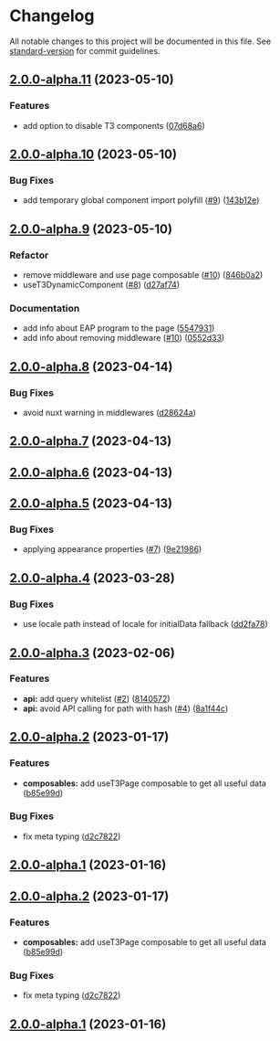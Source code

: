 # Changelog

All notable changes to this project will be documented in this file. See [standard-version](https://github.com/conventional-changelog/standard-version) for commit guidelines.

## [2.0.0-alpha.11](https://git.macopedia.pl:59184/t3headless/nuxt-typo3/compare/v2.0.0-alpha.10...v2.0.0-alpha.11) (2023-05-10)


### Features

* add option to disable T3 components ([07d68a6](https://git.macopedia.pl:59184/t3headless/nuxt-typo3/commit/07d68a610e4ca47e8b683c57bf2305478cce4e39))

## [2.0.0-alpha.10](https://git.macopedia.pl:59184/t3headless/nuxt-typo3/compare/v2.0.0-alpha.9...v2.0.0-alpha.10) (2023-05-10)


### Bug Fixes

* add temporary global component import polyfill ([#9](https://git.macopedia.pl:59184/t3headless/nuxt-typo3/issues/9)) ([143b12e](https://git.macopedia.pl:59184/t3headless/nuxt-typo3/commit/143b12ef5d178df38071a815a70f4e6418a9f6e7))

## [2.0.0-alpha.9](https://git.macopedia.pl:59184/t3headless/nuxt-typo3/compare/v2.0.0-alpha.8...v2.0.0-alpha.9) (2023-05-10)


### Refactor

* remove middleware and use page composable ([#10](https://git.macopedia.pl:59184/t3headless/nuxt-typo3/issues/10)) ([846b0a2](https://git.macopedia.pl:59184/t3headless/nuxt-typo3/commit/846b0a2e65d69f78fdf3d5e1b01bb65136b5d0f2))
* useT3DynamicComponent ([#8](https://git.macopedia.pl:59184/t3headless/nuxt-typo3/issues/8)) ([d27af74](https://git.macopedia.pl:59184/t3headless/nuxt-typo3/commit/d27af74985569d2d40495969ef7e2f9919ab5814))


### Documentation

* add info about EAP program to the page ([5547931](https://git.macopedia.pl:59184/t3headless/nuxt-typo3/commit/5547931d927d272ca57b9c514dab0af64eac1790))
* add info about removing middleware ([#10](https://git.macopedia.pl:59184/t3headless/nuxt-typo3/issues/10)) ([0552d33](https://git.macopedia.pl:59184/t3headless/nuxt-typo3/commit/0552d33a0b622c82e1cc9ec19503be939977dc20))

## [2.0.0-alpha.8](https://git.macopedia.pl:59184/t3headless/nuxt-typo3/compare/v2.0.0-alpha.7...v2.0.0-alpha.8) (2023-04-14)


### Bug Fixes

* avoid nuxt warning in middlewares ([d28624a](https://git.macopedia.pl:59184/t3headless/nuxt-typo3/commit/d28624a37795d84dfbac1c6908aa1d591ebd778d))

## [2.0.0-alpha.7](https://git.macopedia.pl:59184/t3headless/nuxt-typo3/compare/v2.0.0-alpha.6...v2.0.0-alpha.7) (2023-04-13)

## [2.0.0-alpha.6](https://git.macopedia.pl:59184/t3headless/nuxt-typo3/compare/v2.0.0-alpha.5...v2.0.0-alpha.6) (2023-04-13)

## [2.0.0-alpha.5](https://git.macopedia.pl:59184/t3headless/nuxt-typo3/compare/v2.0.0-alpha.4...v2.0.0-alpha.5) (2023-04-13)


### Bug Fixes

* applying appearance properties ([#7](https://git.macopedia.pl:59184/t3headless/nuxt-typo3/issues/7)) ([9e21986](https://git.macopedia.pl:59184/t3headless/nuxt-typo3/commit/9e219861ef8da86943d95976271ba57047493aeb))

## [2.0.0-alpha.4](https://git.macopedia.pl:59184/t3headless/nuxt-typo3/compare/v2.0.0-alpha.3...v2.0.0-alpha.4) (2023-03-28)


### Bug Fixes

* use locale path instead of locale for initialData fallback ([dd2fa78](https://git.macopedia.pl:59184/t3headless/nuxt-typo3/commit/dd2fa7826435c932001460304c88e570d1ef7b18))

## [2.0.0-alpha.3](https://git.macopedia.pl:59184/t3headless/nuxt-typo3/compare/v2.0.0-alpha.2...v2.0.0-alpha.3) (2023-02-06)


### Features

* **api:** add query whitelist ([#2](https://git.macopedia.pl:59184/t3headless/nuxt-typo3/issues/2)) ([8140572](https://git.macopedia.pl:59184/t3headless/nuxt-typo3/commit/81405722d476133b40720b37acd67aa9ef665e3f))
* **api:** avoid API calling for path with hash ([#4](https://git.macopedia.pl:59184/t3headless/nuxt-typo3/issues/4)) ([8a1f44c](https://git.macopedia.pl:59184/t3headless/nuxt-typo3/commit/8a1f44cedee0470061fb29d006c130a63d995be6))

## [2.0.0-alpha.2](https://git.macopedia.pl:59184/t3headless/nuxt-typo3/compare/v2.0.0-alpha.1...v2.0.0-alpha.2) (2023-01-17)


### Features

* **composables:** add useT3Page composable to get all useful data ([b85e99d](https://git.macopedia.pl:59184/t3headless/nuxt-typo3/commit/b85e99d74df5cb9a95180ee0f286b5dfcb7ef1a3))


### Bug Fixes

* fix meta typing ([d2c7822](https://git.macopedia.pl:59184/t3headless/nuxt-typo3/commit/d2c7822e77a07a678c883c2a94b639eda050b6f7))

## [2.0.0-alpha.1](https://git.macopedia.pl:59184/t3headless/nuxt-typo3/compare/v0.0.0...v2.0.0-alpha.1) (2023-01-16)

## [2.0.0-alpha.2](https://git.macopedia.pl:59184/t3headless/nuxt-typo3/compare/v2.0.0-alpha.1...v2.0.0-alpha.2) (2023-01-17)


### Features

* **composables:** add useT3Page composable to get all useful data ([b85e99d](https://git.macopedia.pl:59184/t3headless/nuxt-typo3/commit/b85e99d74df5cb9a95180ee0f286b5dfcb7ef1a3))


### Bug Fixes

* fix meta typing ([d2c7822](https://git.macopedia.pl:59184/t3headless/nuxt-typo3/commit/d2c7822e77a07a678c883c2a94b639eda050b6f7))

## [2.0.0-alpha.1](https://git.macopedia.pl:59184/t3headless/nuxt-typo3/compare/v0.0.0...v2.0.0-alpha.1) (2023-01-16)
